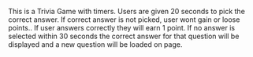 This is a Trivia Game with timers. Users are given 20 seconds to pick the correct answer. If correct answer is not picked, 
user wont gain or loose points.. If user answers correctly they will earn 1 point. If no answer is selected within 30 seconds 
the correct answer for that question will be displayed and a new question will be loaded on page. 